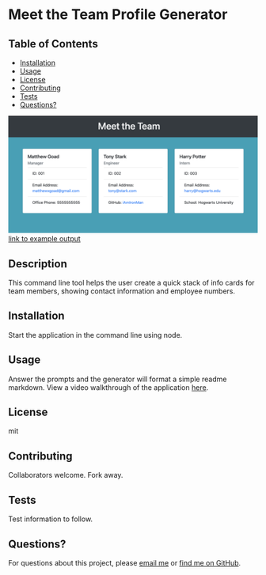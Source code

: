 # Meet the Team Profile Generator

## Table of Contents

* [Installation](#Installation)
* [Usage](#Usage)
* [License](#License)
* [Contributing](#Contributing)
* [Tests](#Tests)
* [Questions?](#Questions?)

![screenshot of generated html](./team-screenshot.png)
[link to example output](./index.html)

## Description

This command line tool helps the user create a quick stack of info cards for team members, showing contact information and employee numbers.

## Installation

Start the application in the command line using node.

 ## Usage

Answer the prompts and the generator will format a simple readme markdown. View a video walkthrough of the application [here](https://drive.google.com/file/d/1aFffoOkG5xtQ7BASlK6mehtvHugcn-JK/view).

## License

mit

## Contributing

Collaborators welcome. Fork away.

## Tests

Test information to follow. 

## Questions?
 
For questions about this project, please [email me](matthewxgoad@gmail.com) or [find me on GitHub](https://github.com/matthewxgoad).